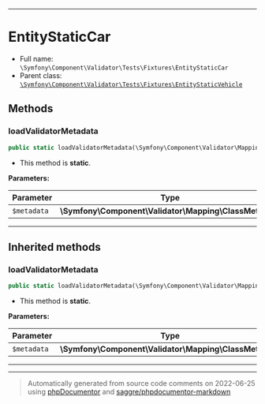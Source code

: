 ***

# EntityStaticCar





* Full name: `\Symfony\Component\Validator\Tests\Fixtures\EntityStaticCar`
* Parent class: [`\Symfony\Component\Validator\Tests\Fixtures\EntityStaticVehicle`](./EntityStaticVehicle.md)




## Methods


### loadValidatorMetadata



```php
public static loadValidatorMetadata(\Symfony\Component\Validator\Mapping\ClassMetadata $metadata): mixed
```



* This method is **static**.




**Parameters:**

| Parameter | Type | Description |
|-----------|------|-------------|
| `$metadata` | **\Symfony\Component\Validator\Mapping\ClassMetadata** |  |




***


## Inherited methods


### loadValidatorMetadata



```php
public static loadValidatorMetadata(\Symfony\Component\Validator\Mapping\ClassMetadata $metadata): mixed
```



* This method is **static**.




**Parameters:**

| Parameter | Type | Description |
|-----------|------|-------------|
| `$metadata` | **\Symfony\Component\Validator\Mapping\ClassMetadata** |  |




***


***
> Automatically generated from source code comments on 2022-06-25 using [phpDocumentor](http://www.phpdoc.org/) and [saggre/phpdocumentor-markdown](https://github.com/Saggre/phpDocumentor-markdown)
